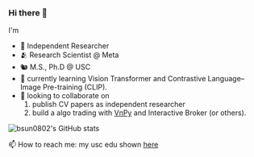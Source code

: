 ### Hi there 👋

I'm

- 🔭 Independent Researcher
- 🫂 Research Scientist @ Meta
- 🐿️ M.S., Ph.D @ USC
- 🌱 currently learning Vision Transformer and Contrastive Language–Image Pre-training (CLIP). 
- 👯 looking to collaborate on 
  1. publish CV papers as independent researcher
  2. build a algo trading with [VnPy](https://github.com/vnpy/vnpy) and Interactive Broker (or others).

![bsun0802's GitHub stats](https://github-readme-stats.vercel.app/api?username=bsun0802&theme=buefy&show_icons=true)


📫 How to reach me: my usc edu shown [here](https://bsun0802.github.io/)
